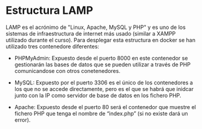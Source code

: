 # Estructura LAMP

LAMP es el acrónimo de "Linux, Apache, MySQL y PHP" y es uno de los sistemas de infraestructura de internet más usado (similar a XAMPP utilizado durante el curso). Para desplegar esta estructura en docker se han utilizado tres contenedore diferentes:

* PHPMyAdmin: Expuesto desde el puerto 8000 en este contenedor se gestionarán las bases de datos que se pueden utilizar a través de PHP comunicandose con otros conetenedores.

* MySQL: Expuesto por el puerto 3306 es el único de los contenedores a los que no se accede directamente, pero es el que se habrá que inidcar junto con la IP como servidor de base de datos en los fichero PHP.

* Apache: Expuesto desde el puerto 80 será el contenedor que muestre el fichero PHP que tenga el nombre de “index.php” (si no existe dará un error).
